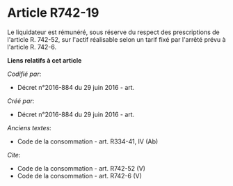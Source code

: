 # Article R742-19

Le liquidateur est rémunéré, sous réserve du respect des prescriptions de l'article R. 742-52, sur l'actif réalisable selon
un tarif fixé par l'arrêté prévu à l'article R. 742-6.

**Liens relatifs à cet article**

_Codifié par_:

  - Décret n°2016-884 du 29 juin 2016 - art.

_Créé par_:

  - Décret n°2016-884 du 29 juin 2016 - art.

_Anciens textes_:

  - Code de la consommation - art. R334-41, IV (Ab)

_Cite_:

  - Code de la consommation - art. R742-52 (V)
  - Code de la consommation - art. R742-6 (V)
